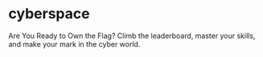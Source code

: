 # cyberspace
Are You Ready to Own the Flag? Climb the leaderboard, master your skills, and make your mark in the cyber world.
